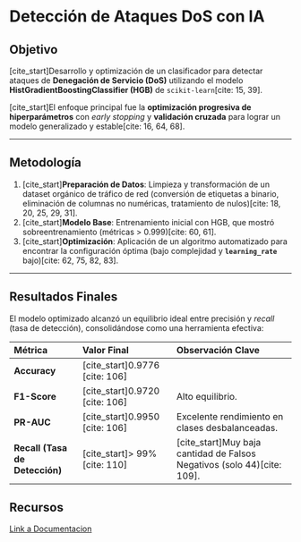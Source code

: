 
#  Detección de Ataques DoS con IA 

## Objetivo

[cite\_start]Desarrollo y optimización de un clasificador para detectar ataques de **Denegación de Servicio (DoS)** utilizando el modelo **HistGradientBoostingClassifier (HGB)** de `scikit-learn`[cite: 15, 39].

[cite\_start]El enfoque principal fue la **optimización progresiva de hiperparámetros** con *early stopping* y **validación cruzada** para lograr un modelo generalizado y estable[cite: 16, 64, 68].

-----

##  Metodología

1.  [cite\_start]**Preparación de Datos**: Limpieza y transformación de un dataset orgánico de tráfico de red (conversión de etiquetas a binario, eliminación de columnas no numéricas, tratamiento de nulos)[cite: 18, 20, 25, 29, 31].
2.  [cite\_start]**Modelo Base**: Entrenamiento inicial con HGB, que mostró sobreentrenamiento (métricas $>$ 0.999)[cite: 60, 61].
3.  [cite\_start]**Optimización**: Aplicación de un algoritmo automatizado para encontrar la configuración óptima (bajo complejidad y **`learning_rate`** bajo)[cite: 62, 75, 82, 83].

-----

##  Resultados Finales

El modelo optimizado alcanzó un equilibrio ideal entre precisión y *recall* (tasa de detección), consolidándose como una herramienta efectiva:

| Métrica | Valor Final | Observación Clave |
| :--- | :--- | :--- |
| **Accuracy** | [cite\_start]0.9776 [cite: 106] | |
| **F1-Score** | [cite\_start]0.9720 [cite: 106] | Alto equilibrio. |
| **PR-AUC** | [cite\_start]0.9950 [cite: 106] | Excelente rendimiento en clases desbalanceadas. |
| **Recall (Tasa de Detección)** | [cite\_start]$>$ 99% [cite: 110] | [cite\_start]Muy baja cantidad de Falsos Negativos (solo 44)[cite: 109]. |


##  Recursos
[Link a Documentacion](https://drive.google.com/file/d/1v1TZR4N2b63n8rSsKH-PfGIrVwnRaQnS/view?usp=sharing)
